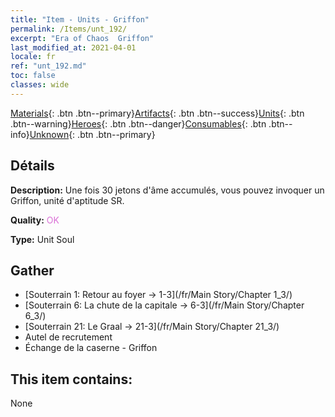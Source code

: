 ```yaml
---
title: "Item - Units - Griffon"
permalink: /Items/unt_192/
excerpt: "Era of Chaos  Griffon"
last_modified_at: 2021-04-01
locale: fr
ref: "unt_192.md"
toc: false
classes: wide
---
```

 [Materials](/fr/Items/){: .btn .btn--primary}[Artifacts](/fr/Items/Artifacts/){: .btn .btn--success}[Units](/fr/Items/Units/){: .btn .btn--warning}[Heroes](/fr/Items/Heroes/){: .btn .btn--danger}[Consumables](/fr/Items/Consumables/){: .btn .btn--info}[Unknown](/fr/Items/Unknown/){: .btn .btn--primary}

## Détails
 **Description:** Une fois 30 jetons d'âme accumulés, vous pouvez invoquer un Griffon, unité d'aptitude SR.

 **Quality:** <span style="color: #DA70D6">OK</span>

 **Type:** Unit Soul

## Gather

*    [Souterrain 1: Retour au foyer -> 1-3](/fr/Main Story/Chapter 1_3/) 
*    [Souterrain 6: La chute de la capitale -> 6-3](/fr/Main Story/Chapter 6_3/) 
*    [Souterrain 21: Le Graal -> 21-3](/fr/Main Story/Chapter 21_3/) 
*    Autel de recrutement 
*    Échange de la caserne - Griffon 

## This item contains:

  None

